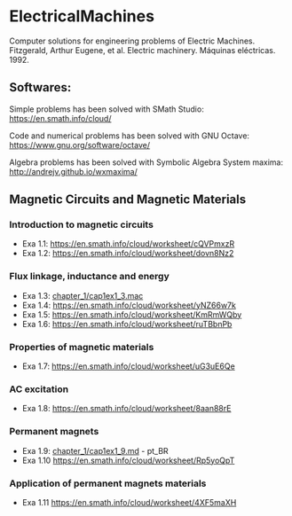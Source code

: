 # ElectricalMachines
Computer solutions for engineering problems of Electric Machines.
Fitzgerald, Arthur Eugene, et al. Electric machinery. Máquinas eléctricas. 1992.

## Softwares:
Simple problems has been solved with SMath Studio: https://en.smath.info/cloud/

Code and numerical problems has been solved with GNU Octave: https://www.gnu.org/software/octave/

Algebra problems has been solved with Symbolic Algebra System maxima: http://andrejv.github.io/wxmaxima/

## Magnetic Circuits and Magnetic Materials
### Introduction to magnetic circuits

* Exa 1.1: https://en.smath.info/cloud/worksheet/cQVPmxzR
* Exa 1.2: https://en.smath.info/cloud/worksheet/dovn8Nz2

### Flux linkage, inductance and energy

* Exa 1.3: [chapter_1/cap1ex1_3.mac](chapter_1/cap1ex1_3.mac)
* Exa 1.4: https://en.smath.info/cloud/worksheet/yNZ66w7k
* Exa 1.5: https://en.smath.info/cloud/worksheet/KmRmWQby
* Exa 1.6: https://en.smath.info/cloud/worksheet/ruTBbnPb

### Properties of magnetic materials 
* Exa 1.7: https://en.smath.info/cloud/worksheet/uG3uE6Qe

### AC excitation

* Exa 1.8: https://en.smath.info/cloud/worksheet/8aan88rE

### Permanent magnets

* Exa 1.9: [chapter_1/cap1ex1_9.md](chapter_1/cap1ex1_9.md) - pt_BR
* Exa 1.10 https://en.smath.info/cloud/worksheet/Rp5yoQpT

###  Application of permanent magnets materials

* Exa 1.11 https://en.smath.info/cloud/worksheet/4XF5maXH

